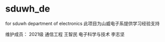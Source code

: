# sduwh_de
for sduwh department of electronics
此项目为山威电子系提供学习经验支持

维护成员：
2021级 
通信工程 王智民 电子科学与技术 李志坚
